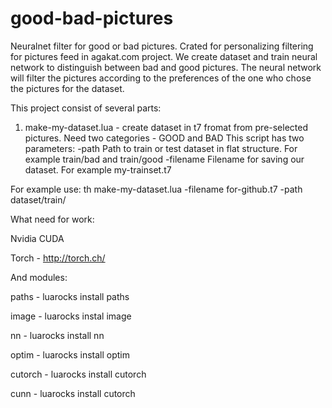 # good-bad-pictures
Neuralnet filter for good or bad pictures. Crated for personalizing filtering for pictures feed in agakat.com project. 
We create dataset and train neural network to distinguish between bad and good pictures. The neural network will filter the pictures according to the preferences of the one who chose the pictures for the dataset.  

This project consist of several parts:
1. make-my-dataset.lua - create dataset in t7 fromat from pre-selected pictures. Need two categories - GOOD and BAD
This script has two parameters:
-path Path to train or test dataset in flat structure. For example train/bad and train/good
-filename Filename for saving our dataset. For example my-trainset.t7

For example use:
th make-my-dataset.lua -filename for-github.t7 -path dataset/train/


What need for work:

Nvidia CUDA

Torch - http://torch.ch/

And modules:

paths - luarocks install paths

image - luarocks instal image

nn - luarocks install nn

optim - luarocks install optim

cutorch - luarocks install cutorch

cunn - luarocks install cutorch
